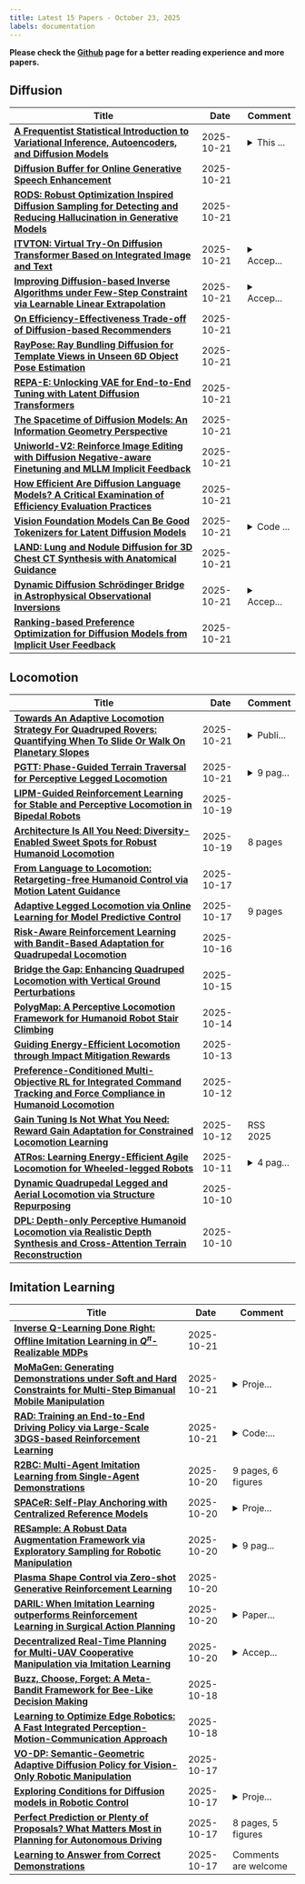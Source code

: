 ```yaml
---
title: Latest 15 Papers - October 23, 2025
labels: documentation
---
```

**Please check the [Github](https://github.com/zezhishao/MTS_Daily_ArXiv) page for a better reading experience and more papers.**

## Diffusion
| **Title** | **Date** | **Comment** |
| --- | --- | --- |
| **[A Frequentist Statistical Introduction to Variational Inference, Autoencoders, and Diffusion Models](http://arxiv.org/abs/2510.18777v1)** | 2025-10-21 | <details><summary>This ...</summary><p>This is an introduction paper. 28 pages, 2 figures</p></details> |
| **[Diffusion Buffer for Online Generative Speech Enhancement](http://arxiv.org/abs/2510.18744v1)** | 2025-10-21 |  |
| **[RODS: Robust Optimization Inspired Diffusion Sampling for Detecting and Reducing Hallucination in Generative Models](http://arxiv.org/abs/2507.12201v2)** | 2025-10-21 |  |
| **[ITVTON: Virtual Try-On Diffusion Transformer Based on Integrated Image and Text](http://arxiv.org/abs/2501.16757v3)** | 2025-10-21 | <details><summary>Accep...</summary><p>Accepted by PRCV 2025</p></details> |
| **[Improving Diffusion-based Inverse Algorithms under Few-Step Constraint via Learnable Linear Extrapolation](http://arxiv.org/abs/2503.10103v3)** | 2025-10-21 | <details><summary>Accep...</summary><p>Accepted by NeurIPS 2025</p></details> |
| **[On Efficiency-Effectiveness Trade-off of Diffusion-based Recommenders](http://arxiv.org/abs/2510.17245v2)** | 2025-10-21 |  |
| **[RayPose: Ray Bundling Diffusion for Template Views in Unseen 6D Object Pose Estimation](http://arxiv.org/abs/2510.18521v1)** | 2025-10-21 |  |
| **[REPA-E: Unlocking VAE for End-to-End Tuning with Latent Diffusion Transformers](http://arxiv.org/abs/2504.10483v2)** | 2025-10-21 |  |
| **[The Spacetime of Diffusion Models: An Information Geometry Perspective](http://arxiv.org/abs/2505.17517v2)** | 2025-10-21 |  |
| **[Uniworld-V2: Reinforce Image Editing with Diffusion Negative-aware Finetuning and MLLM Implicit Feedback](http://arxiv.org/abs/2510.16888v2)** | 2025-10-21 |  |
| **[How Efficient Are Diffusion Language Models? A Critical Examination of Efficiency Evaluation Practices](http://arxiv.org/abs/2510.18480v1)** | 2025-10-21 |  |
| **[Vision Foundation Models Can Be Good Tokenizers for Latent Diffusion Models](http://arxiv.org/abs/2510.18457v1)** | 2025-10-21 | <details><summary>Code ...</summary><p>Code and models available at: https://github.com/tianciB/VFM-VAE</p></details> |
| **[LAND: Lung and Nodule Diffusion for 3D Chest CT Synthesis with Anatomical Guidance](http://arxiv.org/abs/2510.18446v1)** | 2025-10-21 |  |
| **[Dynamic Diffusion Schrödinger Bridge in Astrophysical Observational Inversions](http://arxiv.org/abs/2506.08065v3)** | 2025-10-21 | <details><summary>Accep...</summary><p>Accepted to NeurIPS 2025. Code available at https://github.com/L-YeZhu/AstroDSB</p></details> |
| **[Ranking-based Preference Optimization for Diffusion Models from Implicit User Feedback](http://arxiv.org/abs/2510.18353v1)** | 2025-10-21 |  |

## Locomotion
| **Title** | **Date** | **Comment** |
| --- | --- | --- |
| **[Towards An Adaptive Locomotion Strategy For Quadruped Rovers: Quantifying When To Slide Or Walk On Planetary Slopes](http://arxiv.org/abs/2510.18678v1)** | 2025-10-21 | <details><summary>Publi...</summary><p>Published at the 18th Symposium on Advanced Space Technologies in Robotics and Automation (ASTRA 2025)</p></details> |
| **[PGTT: Phase-Guided Terrain Traversal for Perceptive Legged Locomotion](http://arxiv.org/abs/2510.18348v1)** | 2025-10-21 | <details><summary>9 pag...</summary><p>9 pages, 9 figures, 2 tables</p></details> |
| **[LIPM-Guided Reinforcement Learning for Stable and Perceptive Locomotion in Bipedal Robots](http://arxiv.org/abs/2509.09106v2)** | 2025-10-19 |  |
| **[Architecture Is All You Need: Diversity-Enabled Sweet Spots for Robust Humanoid Locomotion](http://arxiv.org/abs/2510.14947v2)** | 2025-10-19 | 8 pages |
| **[From Language to Locomotion: Retargeting-free Humanoid Control via Motion Latent Guidance](http://arxiv.org/abs/2510.14952v2)** | 2025-10-17 |  |
| **[Adaptive Legged Locomotion via Online Learning for Model Predictive Control](http://arxiv.org/abs/2510.15626v1)** | 2025-10-17 | 9 pages |
| **[Risk-Aware Reinforcement Learning with Bandit-Based Adaptation for Quadrupedal Locomotion](http://arxiv.org/abs/2510.14338v1)** | 2025-10-16 |  |
| **[Bridge the Gap: Enhancing Quadruped Locomotion with Vertical Ground Perturbations](http://arxiv.org/abs/2510.13488v1)** | 2025-10-15 |  |
| **[PolygMap: A Perceptive Locomotion Framework for Humanoid Robot Stair Climbing](http://arxiv.org/abs/2510.12346v1)** | 2025-10-14 |  |
| **[Guiding Energy-Efficient Locomotion through Impact Mitigation Rewards](http://arxiv.org/abs/2510.09543v2)** | 2025-10-13 |  |
| **[Preference-Conditioned Multi-Objective RL for Integrated Command Tracking and Force Compliance in Humanoid Locomotion](http://arxiv.org/abs/2510.10851v1)** | 2025-10-12 |  |
| **[Gain Tuning Is Not What You Need: Reward Gain Adaptation for Constrained Locomotion Learning](http://arxiv.org/abs/2510.10759v1)** | 2025-10-12 | RSS 2025 |
| **[ATRos: Learning Energy-Efficient Agile Locomotion for Wheeled-legged Robots](http://arxiv.org/abs/2510.09980v1)** | 2025-10-11 | <details><summary>4 pag...</summary><p>4 pages, 2 figures, submitted to IROS 2025 wheeled-legged workshop</p></details> |
| **[Dynamic Quadrupedal Legged and Aerial Locomotion via Structure Repurposing](http://arxiv.org/abs/2510.09526v1)** | 2025-10-10 |  |
| **[DPL: Depth-only Perceptive Humanoid Locomotion via Realistic Depth Synthesis and Cross-Attention Terrain Reconstruction](http://arxiv.org/abs/2510.07152v2)** | 2025-10-10 |  |

## Imitation Learning
| **Title** | **Date** | **Comment** |
| --- | --- | --- |
| **[Inverse Q-Learning Done Right: Offline Imitation Learning in $Q^π$-Realizable MDPs](http://arxiv.org/abs/2505.19946v3)** | 2025-10-21 |  |
| **[MoMaGen: Generating Demonstrations under Soft and Hard Constraints for Multi-Step Bimanual Mobile Manipulation](http://arxiv.org/abs/2510.18316v1)** | 2025-10-21 | <details><summary>Proje...</summary><p>Project website: momagen.github.io. The first four authors contribute equally</p></details> |
| **[RAD: Training an End-to-End Driving Policy via Large-Scale 3DGS-based Reinforcement Learning](http://arxiv.org/abs/2502.13144v2)** | 2025-10-21 | <details><summary>Code:...</summary><p>Code: https://github.com/hustvl/RAD</p></details> |
| **[R2BC: Multi-Agent Imitation Learning from Single-Agent Demonstrations](http://arxiv.org/abs/2510.18085v1)** | 2025-10-20 | 9 pages, 6 figures |
| **[SPACeR: Self-Play Anchoring with Centralized Reference Models](http://arxiv.org/abs/2510.18060v1)** | 2025-10-20 | <details><summary>Proje...</summary><p>Project page: https://spacer-ai.github.io/</p></details> |
| **[RESample: A Robust Data Augmentation Framework via Exploratory Sampling for Robotic Manipulation](http://arxiv.org/abs/2510.17640v1)** | 2025-10-20 | <details><summary>9 pag...</summary><p>9 pages,7 figures, submitted to ICRA2026</p></details> |
| **[Plasma Shape Control via Zero-shot Generative Reinforcement Learning](http://arxiv.org/abs/2510.17531v1)** | 2025-10-20 |  |
| **[DARIL: When Imitation Learning outperforms Reinforcement Learning in Surgical Action Planning](http://arxiv.org/abs/2507.05011v3)** | 2025-10-20 | <details><summary>Paper...</summary><p>Paper accepted at the MICCAI2025 workshop proceedings on COLlaborative Intelligence and Autonomy in Image-guided Surgery (COLAS)</p></details> |
| **[Decentralized Real-Time Planning for Multi-UAV Cooperative Manipulation via Imitation Learning](http://arxiv.org/abs/2510.17143v1)** | 2025-10-20 | <details><summary>Accep...</summary><p>Accepted by IEEE MRS 2025</p></details> |
| **[Buzz, Choose, Forget: A Meta-Bandit Framework for Bee-Like Decision Making](http://arxiv.org/abs/2510.16462v1)** | 2025-10-18 |  |
| **[Learning to Optimize Edge Robotics: A Fast Integrated Perception-Motion-Communication Approach](http://arxiv.org/abs/2510.16424v1)** | 2025-10-18 |  |
| **[VO-DP: Semantic-Geometric Adaptive Diffusion Policy for Vision-Only Robotic Manipulation](http://arxiv.org/abs/2510.15530v1)** | 2025-10-17 |  |
| **[Exploring Conditions for Diffusion models in Robotic Control](http://arxiv.org/abs/2510.15510v1)** | 2025-10-17 | <details><summary>Proje...</summary><p>Project page: https://orca-rc.github.io/</p></details> |
| **[Perfect Prediction or Plenty of Proposals? What Matters Most in Planning for Autonomous Driving](http://arxiv.org/abs/2510.15505v1)** | 2025-10-17 | 8 pages, 5 figures |
| **[Learning to Answer from Correct Demonstrations](http://arxiv.org/abs/2510.15464v1)** | 2025-10-17 | Comments are welcome |

